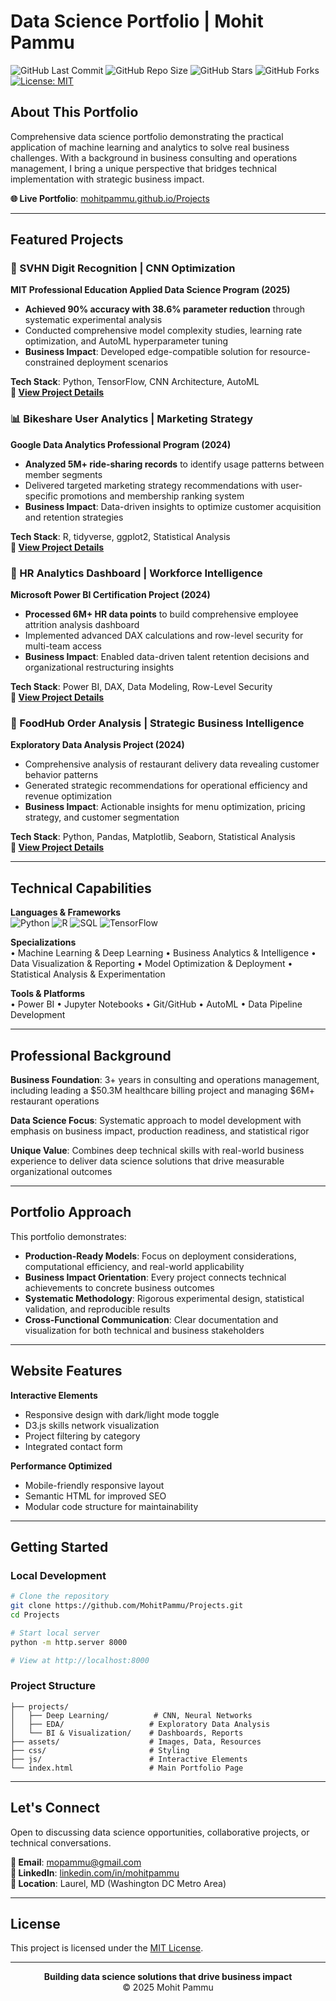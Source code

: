 # Data Science Portfolio | Mohit Pammu

![GitHub Last Commit](https://img.shields.io/github/last-commit/MohitPammu/Projects)
![GitHub Repo Size](https://img.shields.io/github/repo-size/MohitPammu/Projects)
![GitHub Stars](https://img.shields.io/github/stars/MohitPammu/Projects)
![GitHub Forks](https://img.shields.io/github/forks/MohitPammu/Projects)
[![License: MIT](https://img.shields.io/badge/License-MIT-yellow.svg)](https://opensource.org/licenses/MIT)

## About This Portfolio

Comprehensive data science portfolio demonstrating the practical application of machine learning and analytics to solve real business challenges. With a background in business consulting and operations management, I bring a unique perspective that bridges technical implementation with strategic business impact.

**🌐 Live Portfolio**: [mohitpammu.github.io/Projects](https://mohitpammu.github.io/Projects/)

---

## Featured Projects

### 🔢 SVHN Digit Recognition | CNN Optimization
**MIT Professional Education Applied Data Science Program (2025)**

- **Achieved 90% accuracy with 38.6% parameter reduction** through systematic experimental analysis
- Conducted comprehensive model complexity studies, learning rate optimization, and AutoML hyperparameter tuning
- **Business Impact**: Developed edge-compatible solution for resource-constrained deployment scenarios

**Tech Stack**: Python, TensorFlow, CNN Architecture, AutoML  
**🔗 [View Project Details](https://mohitpammu.github.io/Projects/projects/Deep%20Learning/Digit%20Recgonition/MohitPammu_SVHN_Digit_Recognition.html)**

### 📊 Bikeshare User Analytics | Marketing Strategy
**Google Data Analytics Professional Program (2024)**

- **Analyzed 5M+ ride-sharing records** to identify usage patterns between member segments
- Delivered targeted marketing strategy recommendations with user-specific promotions and membership ranking system
- **Business Impact**: Data-driven insights to optimize customer acquisition and retention strategies

**Tech Stack**: R, tidyverse, ggplot2, Statistical Analysis  
**🔗 [View Project Details](https://mohitpammu.github.io/Projects/projects/EDA/Cyclistic/cyclistic-google-data-analytics-capstone.html)**

### 🏢 HR Analytics Dashboard | Workforce Intelligence
**Microsoft Power BI Certification Project (2024)**

- **Processed 6M+ HR data points** to build comprehensive employee attrition analysis dashboard
- Implemented advanced DAX calculations and row-level security for multi-team access
- **Business Impact**: Enabled data-driven talent retention decisions and organizational restructuring insights

**Tech Stack**: Power BI, DAX, Data Modeling, Row-Level Security  
**🔗 [View Project Details](https://github.com/MohitPammu/Projects/tree/main/projects/BI%20%26%20Visualization/HR%20Data)**

### 🍕 FoodHub Order Analysis | Strategic Business Intelligence
**Exploratory Data Analysis Project (2024)**

- Comprehensive analysis of restaurant delivery data revealing customer behavior patterns
- Generated strategic recommendations for operational efficiency and revenue optimization
- **Business Impact**: Actionable insights for menu optimization, pricing strategy, and customer segmentation

**Tech Stack**: Python, Pandas, Matplotlib, Seaborn, Statistical Analysis  
**🔗 [View Project Details](https://mohitpammu.github.io/Projects/projects/EDA/FoodHub/MohitPammu-FDS_Project.html)**

---

## Technical Capabilities

**Languages & Frameworks**  
![Python](https://img.shields.io/badge/-Python-3776AB?style=flat-square&logo=python&logoColor=white)
![R](https://img.shields.io/badge/-R-276DC3?style=flat-square&logo=r&logoColor=white)
![SQL](https://img.shields.io/badge/-SQL-4479A1?style=flat-square&logo=postgresql&logoColor=white)
![TensorFlow](https://img.shields.io/badge/-TensorFlow-FF6F00?style=flat-square&logo=tensorflow&logoColor=white)

**Specializations**  
• Machine Learning & Deep Learning • Business Analytics & Intelligence • Data Visualization & Reporting • Model Optimization & Deployment • Statistical Analysis & Experimentation

**Tools & Platforms**  
• Power BI • Jupyter Notebooks • Git/GitHub • AutoML • Data Pipeline Development

---

## Professional Background

**Business Foundation**: 3+ years in consulting and operations management, including leading a $50.3M healthcare billing project and managing $6M+ restaurant operations

**Data Science Focus**: Systematic approach to model development with emphasis on business impact, production readiness, and statistical rigor

**Unique Value**: Combines deep technical skills with real-world business experience to deliver data science solutions that drive measurable organizational outcomes

---

## Portfolio Approach

This portfolio demonstrates:

- **Production-Ready Models**: Focus on deployment considerations, computational efficiency, and real-world applicability
- **Business Impact Orientation**: Every project connects technical achievements to concrete business outcomes
- **Systematic Methodology**: Rigorous experimental design, statistical validation, and reproducible results
- **Cross-Functional Communication**: Clear documentation and visualization for both technical and business stakeholders

---

## Website Features

**Interactive Elements**
- Responsive design with dark/light mode toggle
- D3.js skills network visualization
- Project filtering by category
- Integrated contact form

**Performance Optimized**
- Mobile-friendly responsive layout
- Semantic HTML for improved SEO
- Modular code structure for maintainability

---

## Getting Started

### Local Development
```bash
# Clone the repository
git clone https://github.com/MohitPammu/Projects.git
cd Projects

# Start local server
python -m http.server 8000

# View at http://localhost:8000
```

### Project Structure
```
├── projects/
│   ├── Deep Learning/          # CNN, Neural Networks
│   ├── EDA/                   # Exploratory Data Analysis
│   └── BI & Visualization/    # Dashboards, Reports
├── assets/                    # Images, Data, Resources
├── css/                       # Styling
├── js/                        # Interactive Elements
└── index.html                 # Main Portfolio Page
```

---

## Let's Connect

Open to discussing data science opportunities, collaborative projects, or technical conversations.

**📧 Email**: mopammu@gmail.com  
**💼 LinkedIn**: [linkedin.com/in/mohitpammu](https://www.linkedin.com/in/mohitpammu)  
**📍 Location**: Laurel, MD (Washington DC Metro Area)

---

## License

This project is licensed under the [MIT License](https://opensource.org/licenses/MIT).

---

<p align="center">
<strong>Building data science solutions that drive business impact</strong><br>
© 2025 Mohit Pammu
</p>
